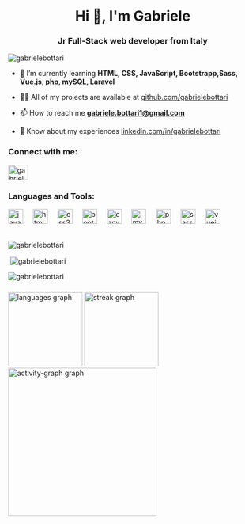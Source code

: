 <h1 align="center">Hi 👋, I'm Gabriele</h1>
<h3 align="center">Jr Full-Stack web developer from Italy</h3>

<p> <img src="https://komarev.com/ghpvc/?username=gabrielebottari&label=Profile%20views&color=0e75b6&style=flat" alt="gabrielebottari" /> </p>

- 🌱 I’m currently learning **HTML, CSS, JavaScript, Bootstrapp,Sass, Vue.js, php, mySQL, Laravel**

- 👨‍💻 All of my projects are available at [github.com/gabrielebottari](github.com/gabrielebottari)

- 📫 How to reach me **gabriele.bottari1@gmail.com**

- 📄 Know about my experiences [linkedin.com/in/gabrielebottari](linkedin.com/in/gabrielebottari)

<h3>Connect with me:</h3>
<p>
<a href="https://linkedin.com/in/gabrielebottari" target="blank"><img align="center" src="https://raw.githubusercontent.com/rahuldkjain/github-profile-readme-generator/master/src/images/icons/Social/linked-in-alt.svg" alt="gabrielebottari" height="30" width="40" /></a>
</p>

<h3>Languages and Tools:</h3>
<div>
  <img src="https://cdn.jsdelivr.net/gh/devicons/devicon/icons/javascript/javascript-original.svg" height="30" alt="javascript logo"  />
  <img width="12" />
  <img src="https://cdn.jsdelivr.net/gh/devicons/devicon/icons/html5/html5-original.svg" height="30" alt="html5 logo"  />
  <img width="12" />
  <img src="https://cdn.jsdelivr.net/gh/devicons/devicon/icons/css3/css3-original.svg" height="30" alt="css3 logo"  />
  <img width="12" />
  <img src="https://cdn.jsdelivr.net/gh/devicons/devicon/icons/bootstrap/bootstrap-original.svg" height="30" alt="bootstrap logo"  />
  <img width="12" />
  <img src="https://cdn.jsdelivr.net/gh/devicons/devicon/icons/canva/canva-original.svg" height="30" alt="canva logo"  />
  <img width="12" />
  <img src="https://cdn.jsdelivr.net/gh/devicons/devicon/icons/mysql/mysql-original.svg" height="30" alt="mysql logo"  />
  <img width="12" />
  <img src="https://cdn.jsdelivr.net/gh/devicons/devicon/icons/php/php-original.svg" height="30" alt="php logo"  />
  <img width="12" />
  <img src="https://cdn.jsdelivr.net/gh/devicons/devicon/icons/sass/sass-original.svg" height="30" alt="sass logo"  />
  <img width="12" />
  <img src="https://cdn.jsdelivr.net/gh/devicons/devicon/icons/vuejs/vuejs-original.svg" height="30" alt="vuejs logo"  />
</div>

<br>

<p><img src="https://github-readme-stats.vercel.app/api/top-langs?username=gabrielebottari&show_icons=true&locale=en&layout=compact" alt="gabrielebottari" /></p>

<p>&nbsp;<img align="center" src="https://github-readme-stats.vercel.app/api?username=gabrielebottari&show_icons=true&locale=en" alt="gabrielebottari" /></p>

<p><img src="https://github-readme-streak-stats.herokuapp.com/?user=gabrielebottari&" alt="gabrielebottari" /></p>

###




<div>
  <img src="https://github-readme-stats.vercel.app/api/top-langs?username=gabrielebottari&locale=en&hide_title=false&layout=compact&card_width=320&langs_count=5&theme=dracula&hide_border=false&order=2" height="150" alt="languages graph"  />
  <img src="https://streak-stats.demolab.com?user=gabrielebottari&locale=en&mode=daily&theme=dracula&hide_border=false&border_radius=5&order=3" height="150" alt="streak graph"  />
  <img src="https://github-readme-activity-graph.vercel.app/graph?username=gabrielebottari&radius=16&theme=react&area=true&order=5" height="300" alt="activity-graph graph"  />
</div>

###
